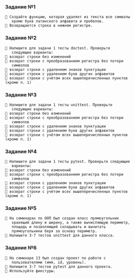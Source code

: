 ### Задание №1
    📌 Создайте функцию, которая удаляет из текста все символы
       кроме букв латинского алфавита и пробелов.
    📌 Возвращается строка в нижнем регистре.

### Задание №2
    📌 Напишите для задачи 1 тесты doctest. Проверьте
       следующие варианты:
    📌 возврат строки без изменений
    📌 возврат строки с преобразованием регистра без потери
       символов
    📌 возврат строки с удалением знаков пунктуации
    📌 возврат строки с удалением букв других алфавитов
    📌 возврат строки с учётом всех вышеперечисленных пунктов
    (кроме п. 1)

### Задание №3
    📌 Напишите для задачи 1 тесты unittest. Проверьте
       следующие варианты:
    📌 возврат строки без изменений
    📌 возврат строки с преобразованием регистра без потери
       символов
    📌 возврат строки с удалением знаков пунктуации
    📌 возврат строки с удалением букв других алфавитов
    📌 возврат строки с учётом всех вышеперечисленных пунктов
    (кроме п. 1)

### Задание №4
    📌 Напишите для задачи 1 тесты pytest. Проверьте следующие
       варианты:
    📌 возврат строки без изменений
    📌 возврат строки с преобразованием регистра без потери
       символов
    📌 возврат строки с удалением знаков пунктуации
    📌 возврат строки с удалением букв других алфавитов
    📌 возврат строки с учётом всех вышеперечисленных пунктов
    (кроме п. 1)

### Задание №5
    📌 На семинарах по ООП был создан класс прямоугольник
       хранящий длину и ширину, а также вычисляющую периметр,
       площадь и позволяющий складывать и вычитать
       прямоугольники беря за основу периметр.
    📌 Напишите 3-7 тестов unittest для данного класса.

### Задание №6
    📌 На семинаре 13 был создан проект по работе с
       пользователями (имя, id, уровень).
    📌 Напишите 3-7 тестов pytest для данного проекта.
    📌 Используйте фикстуры.
